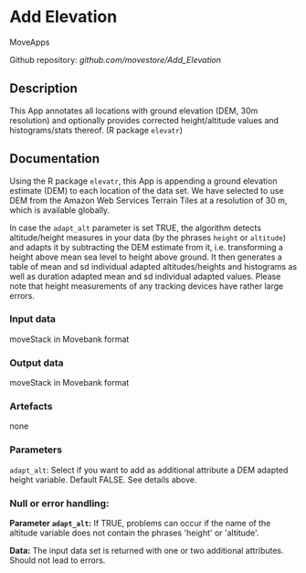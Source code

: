 # Add Elevation

MoveApps

Github repository: *github.com/movestore/Add_Elevation*

## Description
This App annotates all locations with ground elevation (DEM, 30m resolution) and optionally provides corrected height/altitude values and histograms/stats thereof. (R package `elevatr`)

## Documentation
Using the R package `elevatr`, this App is appending a ground elevation estimate (DEM) to each location of the data set. We have selected to use DEM from the Amazon Web Services Terrain Tiles at a resolution of 30 m, which is available globally.

In case the `adapt_alt` parameter is set TRUE, the algorithm detects altitude/height measures in your data (by the phrases `height` or `altitude`) and adapts it by subtracting the DEM estimate from it, i.e. transforming a height above mean sea level to height above ground. It then generates a table of mean and sd individual adapted altitudes/heights and histograms as well as duration adapted mean and sd individual adapted values. Please note that height measurements of any tracking devices have rather large errors.

### Input data
moveStack in Movebank format

### Output data
moveStack in Movebank format

### Artefacts
none

### Parameters 
`adapt_alt`: Select if you want to add as additional attribute a DEM adapted height variable. Default FALSE. See details above.

### Null or error handling:
**Parameter `adapt_alt`:** If TRUE, problems can occur if the name of the altitude variable does not contain the phrases 'height' or 'altitude'.

**Data:** The input data set is returned with one or two additional attributes. Should not lead to errors. 

